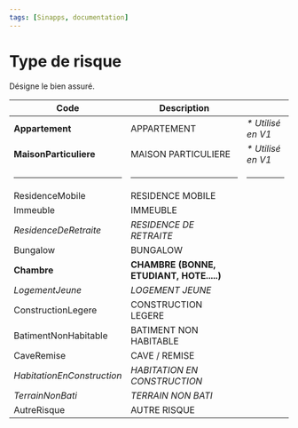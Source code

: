 ```yaml
---
tags: [Sinapps, documentation]
---
```


# Type de risque

Désigne le bien assuré.

| Code                       | Description                              |                    |
| -------------------------- | ---------------------------------------- | ------------------ |
| **Appartement**            | APPARTEMENT                              | _\* Utilisé en V1_ |
| **MaisonParticuliere**     | MAISON PARTICULIERE                      | _\* Utilisé en V1_ |
| <hr>                       | <hr>                                     | <hr>               |
| ResidenceMobile            | RESIDENCE MOBILE                         |                    |
| Immeuble                   | IMMEUBLE                                 |                    |
| _ResidenceDeRetraite_      | _RESIDENCE DE RETRAITE_                  |                    |
| Bungalow                   | BUNGALOW                                 |                    |
| **Chambre**                | **CHAMBRE (BONNE, ETUDIANT, HOTE.....)** |                    |
| _LogementJeune_            | _LOGEMENT JEUNE_                         |                    |
| ConstructionLegere         | CONSTRUCTION LEGERE                      |                    |
| BatimentNonHabitable       | BATIMENT NON HABITABLE                   |                    |
| CaveRemise                 | CAVE / REMISE                            |                    |
| _HabitationEnConstruction_ | _HABITATION EN CONSTRUCTION_             |                    |
| _TerrainNonBati_           | _TERRAIN NON BATI_                       |                    |
| AutreRisque                | AUTRE RISQUE                             |                    |
